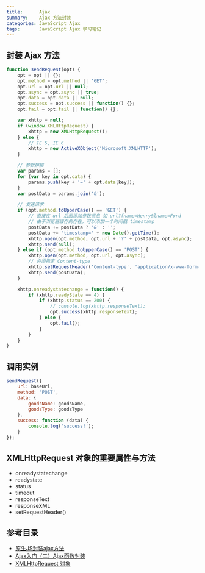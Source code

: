 ```yaml
---
title:      Ajax
summary:    Ajax 方法封装
categories: JavaScript Ajax
tags:       JavaScript Ajax 学习笔记
---
```


## 封装 Ajax 方法

```javascript
function sendRequest(opt) {
    opt = opt || {};
    opt.method = opt.method || 'GET';
    opt.url = opt.url || null;
    opt.async = opt.async || true;
    opt.data = opt.data || null;
    opt.success = opt.success || function() {};
    opt.fail = opt.fail || function() {};

    var xhttp = null;
    if (window.XMLHttpRequest) {
        xhttp = new XMLHttpRequest();
    } else {
        // IE 5, IE 6
        xhttp = new ActiveXObject('Microsoft.XMLHTTP');
    }

    // 参数拼接
    var params = [];
    for (var key in opt.data) {
        params.push(key + '=' + opt.data[key]);
    }
    var postData = params.join('&');

    // 发送请求
    if (opt.method.toUpperCase() == 'GET') {
        // 直接在 url 后面添加参数信息 如 url?fname=Henry&lname=Ford
        // 由于浏览器缓存的存在，可以添加一个时间戳 timestamp
        postData += postData ? '&' : '';
        postData += 'timestamp=' + new Date().getTime();
        xhttp.open(opt.method, opt.url + '?' + postData, opt.async);
        xhttp.send(null);
    } else if (opt.method.toUpperCase() == 'POST') {
        xhttp.open(opt.method, opt.url, opt.async);
        // 必须指定 Content-type
        xhttp.setRequestHeader('Content-type', 'application/x-www-form-urlencoded');
        xhttp.send(postData);
    }

    xhttp.onreadystatechange = function() {
        if (xhttp.readyState == 4) {
            if (xhttp.status == 200) {
                // console.log(xhttp.responseText);
                opt.success(xhttp.responseText);
            } else {
                opt.fail();
            }
        }
    }
}
```

## 调用实例

```javascript
sendRequest({
    url: baseUrl,
    method: 'POST',
    data: {
        goodsName: goodsName,
        goodsType: goodsType
    },
    success: function (data) {
        console.log('success!');
    }
});
```

## XMLHttpRequest 对象的重要属性与方法

- onreadystatechange
- readystate
- status
- timeout
- responseText
- responseXML
- setRequestHeader()

##  参考目录
- [原生JS封装ajax方法](http://www.cnblogs.com/a757956132/p/5603176.html)
- [Ajax入门（二）Ajax函数封装](http://guowenfh.github.io/2015/12/18/Ajax-elementary-course-2-fn/)
- [XMLHttpRequest 对象](https://developer.mozilla.org/en-US/docs/Web/API/XMLHttpRequest)